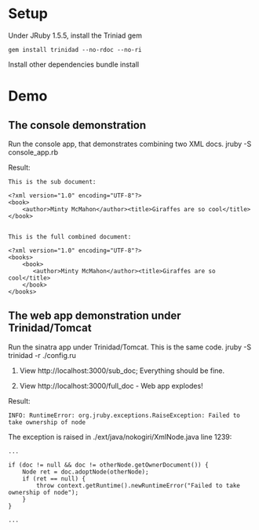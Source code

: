 Setup
=====

Under JRuby 1.5.5, install the Triniad gem

    gem install trinidad --no-rdoc --no-ri

Install other dependencies
    bundle install

Demo
====

The console demonstration
-------------------------

Run the console app, that demonstrates combining two XML docs.
    jruby -S console_app.rb 

Result:

    This is the sub document:

    <?xml version="1.0" encoding="UTF-8"?>
    <book>
        <author>Minty McMahon</author><title>Giraffes are so cool</title>
    </book>


    This is the full combined document:

    <?xml version="1.0" encoding="UTF-8"?>
    <books>
        <book>
           <author>Minty McMahon</author><title>Giraffes are so cool</title>
        </book>
    </books>

The web app demonstration under Trinidad/Tomcat
-----------------------------------------------

Run the sinatra app under Trinidad/Tomcat. This is the same code.
    jruby -S trinidad -r ./config.ru 

1. View http://localhost:3000/sub_doc; Everything should be fine.

2. View http://localhost:3000/full_doc - Web app explodes! 

Result:

    INFO: RuntimeError: org.jruby.exceptions.RaiseException: Failed to take ownership of node


The exception is raised in ./ext/java/nokogiri/XmlNode.java line 1239:

    ...

    if (doc != null && doc != otherNode.getOwnerDocument()) {
        Node ret = doc.adoptNode(otherNode);
        if (ret == null) {
            throw context.getRuntime().newRuntimeError("Failed to take ownership of node");
        }
    }

    ...
